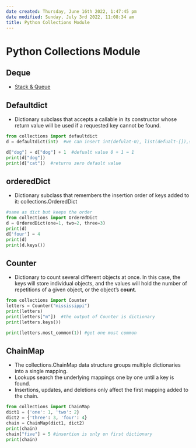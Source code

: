 ```yaml
---
date created: Thursday, June 16th 2022, 1:47:45 pm
date modified: Sunday, July 3rd 2022, 11:08:34 am
title: Python Collections Module
---
```


# Python Collections Module

## Deque

- [Stack & Queue](Algo/Fundamental%20Algorithms/Linked%20List/Stack%20&%20Queue.md)

## Defaultdict

- Dictionary subclass that accepts a callable in its constructor whose return value will be used if a requested key cannot be found.

```python
from collections import defaultdict
d = defaultdict(int)  #we can insert int(defulat-0), list(defualt-[]),set(default-new Set()/{}),

d["dog"] = d["dog"] + 1  #defualt value 0 + 1 = 1
print(d["dog"])
print(d["cat"])  #returns zero default value
```

## orderedDict

- Dictionary subclass that remembers the insertion order of keys added to it: collections.OrderedDict

```python
#same as dict but keeps the order
from collections import OrderedDict
d = OrderedDict(one=1, two=2, three=3)
print(d)
d['four'] = 4
print(d)
print(d.keys())
```

## Counter

- Dictionary to count several different objects at once. In this case, the keys will store individual objects, and the values will hold the number of repetitions of a given object, or the object’s **count**.

```python
from collections import Counter
letters = Counter("mississippi")
print(letters)
print(letters["m"])  #the output of Counter is dictionary
print(letters.keys())

print(letters.most_common(1)) #get one most common
```

## ChainMap

- The collections.ChainMap data structure groups multiple dictionaries into a single mapping.
- Lookups search the underlying mappings one by one until a key is found.
- Insertions, updates, and deletions only affect the first mapping added to the chain.

```python
from collections import ChainMap
dict1 = {'one': 1, 'two': 2}
dict2 = {'three': 3, 'four': 4}
chain = ChainMap(dict1, dict2)
print(chain)
chain["five"] = 5 #insertion is only on first dictionary
print(chain)
```

